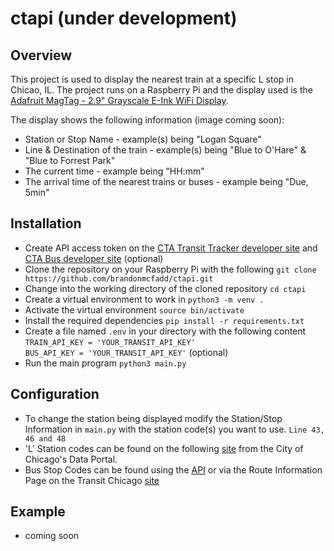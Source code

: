 # ctapi (under development)

## Overview
This project is used to display the nearest train at a specific L stop in Chicao, IL. The project runs on a Raspberry Pi and the display used is the [Adafruit MagTag - 2.9" Grayscale E-Ink WiFi Display](https://www.adafruit.com/product/4800).

The display shows the following information (image coming soon): 
* Station or Stop Name - example(s) being "Logan Square"
* Line & Destination of the train - example(s) being "Blue to O'Hare" & "Blue to Forrest Park"
* The current time - example being "HH:mm"
* The arrival time of the nearest trains or buses - example being "Due, 5min"

## Installation
* Create API access token on the [CTA Transit Tracker developer site](https://www.transitchicago.com/developers/traintracker/) and [CTA Bus developer site](https://www.transitchicago.com/developers/bustracker/) (optional)
* Clone the repository on your Raspberry Pi with the following `git clone https://github.com/brandonmcfadd/ctapi.git`
* Change into the working directory of the cloned repository `cd ctapi`
* Create a virtual environment to work in `python3 -m venv .`
* Activate the virtual environment `source bin/activate`
* Install the required dependencies `pip install -r requirements.txt`
* Create a file named `.env` in your directory with the following content 
    <br>`TRAIN_API_KEY = 'YOUR_TRANSIT_API_KEY'`
    <br>`BUS_API_KEY = 'YOUR_TRANSIT_API_KEY'` (optional)
* Run the main program `python3 main.py`

## Configuration
* To change the station being displayed modify the Station/Stop Information in `main.py` with the station code(s) you want to use. `Line 43, 46 and 48`
* 'L' Station codes can be found on the following [site](https://data.cityofchicago.org/Transportation/CTA-System-Information-List-of-L-Stops/8pix-ypme) from the City of Chicago's Data Portal.
* Bus Stop Codes can be found using the [API](https://www.transitchicago.com/assets/1/6/cta_Bus_Tracker_API_Developer_Guide_and_Documentation_20160929.pdf) or via the Route Information Page on the Transit Chicago [site](https://www.transitchicago.com/schedules/)

## Example
* coming soon

